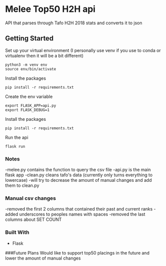 # Melee Top50 H2H api
API that parses through Tafo H2H 2018 stats and converts it to json


## Getting Started
Set up your virtual environment (I personally use venv if you use to conda or virtualenv then it will be a bit different)
```
python3 -m venv env
source env/bin/activate
```
Install the packages
```
pip install -r requirements.txt
```
Create the env variable
```
export FLASK_APP=api.py
export FLASK_DEBUG=1
```
Install the packages
```
pip install -r requirements.txt
```
Run the api
```
flask run
```
### Notes
-melee.py contains the function to query the csv file
-api.py is the main flask app
-clean.py cleans tafo's data (currently only turns everything to lowercase)
-will try to decrease the amount of manual changes and add them to clean.py


### Manual csv changes
-removed the first 2 columns that contained their past and current ranks 
-added underscores to peoples names with spaces
-removed the last columns about SET COUNT 

### Built With
* Flask

###Future Plans 
Would like to support top50 placings in the future and lower the amount of manual changes



